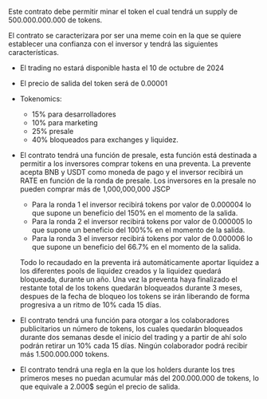 Este contrato debe permitir minar el token el cual tendrá un supply de 500.000.000.000 de tokens.

El contrato se caracterizara por ser una meme coin en la que se quiere establecer una confianza con el inversor y tendrá las siguientes características.

-   El trading no estará disponible hasta el 10 de octubre de 2024
-   El precio de salida del token será de 0.00001
-   Tokenomics:
    -   15% para desarrolladores
    -   10% para marketing
    -   25% presale
    -   40% bloqueados para exchanges y liquidez.
-   El contrato tendrá una función de presale, esta función está destinada a permitir a los inversores comprar tokens en una preventa. La prevente acepta BNB y USDT como moneda de pago y el inversor recibirá un RATE en función de la ronda de presale. Los inversores en la presale no pueden comprar más de 1,000,000,000 JSCP

    -   Para la ronda 1 el inversor recibirá tokens por valor de 0.000004 lo que supone un beneficio del 150% en el momento de la salida.
    -   Para la ronda 2 el inversor recibirá tokens por valor de 0.000005 lo que supone un beneficio del 100%% en el momento de la salida.
    -   Para la ronda 3 el inversor recibirá tokens por valor de 0.000006 lo que supone un beneficio del 66.7% en el momento de la salida.

    Todo lo recaudado en la preventa irá automáticamente aportar liquidez a los diferentes pools de liquidez creados y la liquidez quedará bloqueada, durante un año. Una vez la preventa haya finalizado el restante total de los tokens quedarán bloqueados durante 3 meses, despues de la fecha de bloqueo los tokens se irán liberando de forma progresiva a un ritmo de 10% cada 15 días.

-   El contrato tendrá una función para otorgar a los colaboradores publicitarios un número de tokens, los cuales quedarán bloqueados durante dos semanas desde el inicio del trading y a partir de ahí solo podrán retirar un 10% cada 15 días. Ningún colaborador podrá recibir más 1.500.000.000 tokens.
-   El contrato tendrá una regla en la que los holders durante los tres primeros meses no puedan acumular más del 200.000.000 de tokens, lo que equivale a 2.000$ según el precio de salida.
